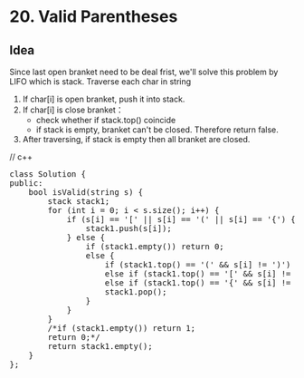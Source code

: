 # 20. Valid Parentheses

## Idea
Since last open branket need to be deal frist, we'll solve this problem by LIFO which is stack.
Traverse each char in string
1. If char[i] is open branket, push it into stack.
2. If char[i] is close branket：    
    * check whether if stack.top() coincide
    * if stack is empty, branket can't be closed. Therefore return false.
3. After traversing, if stack is empty then all branket are closed.


// c++
<pre>
class Solution {
public:
    bool isValid(string s) {
        stack<char> stack1;
        for (int i = 0; i < s.size(); i++) {
            if (s[i] == '[' || s[i] == '(' || s[i] == '{') {
                stack1.push(s[i]);
            } else {
                if (stack1.empty()) return 0;
                else {
                    if (stack1.top() == '(' && s[i] != ')') return 0;
                    else if (stack1.top() == '[' && s[i] != ']') return 0;
                    else if (stack1.top() == '{' && s[i] != '}') return 0;
                    stack1.pop();
                } 
            }
        }
        /*if (stack1.empty()) return 1;
        return 0;*/
        return stack1.empty();
    }
};
</pre>
